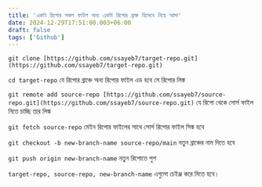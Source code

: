 ```yaml
---
title: 'একটা রিপোর সকল ফাইল অন্য একটা রিপোর ব্রাঞ্চ হিসেবে নিয়ে আসা'
date: 2024-12-29T17:51:00.003+06:00
draft: false
tags: ['Github']
---
```


`git clone [https://github.com/ssayeb7/target-repo.git](https://github.com/ssayeb7/target-repo.git)`

`cd target-repo` যে রিপোর ব্রাঞ্চে অন্য রিপোর ফাইল এড হবে সে রিপোর লিঙ্ক

`git remote add source-repo [https://github.com/ssayeb7/source-repo.git](https://github.com/ssayeb7/source-repo.git)` যে রিপো থেকে সোর্স ফাইল নিতে চাচ্ছি তার লিঙ্ক

`git fetch source-repo` মেইন রিপোর ফাইলের সাথে সোর্স রিপোর ফাইল সিঙ্ক হবে

`git checkout -b new-branch-name source-repo/main` নতুন ব্রাঞ্চের নাম দিতে হবে

`git push origin new-branch-name` নতুন রিপোতে পুশ

`target-repo, source-repo, new-branch-name` এগুলো চেইঞ্জ করে নিতে হবে।
